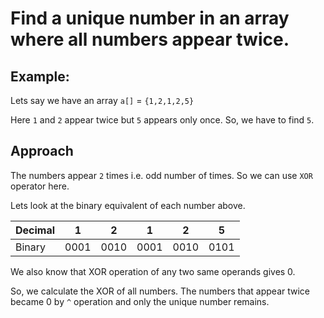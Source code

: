 # Find a unique number in an array where all numbers appear twice.

## Example:

Lets say we have an array `a[]` = `{1,2,1,2,5}`

Here `1` and `2` appear twice but `5` appears only once. So, we have to find `5`.

## Approach

The numbers appear `2` times i.e. odd number of times. So we can use `XOR` operator here.

Lets look at the binary equivalent of each number above.

|  Decimal  |  1  |  2  |  1  |  2  |  5  |
|------|-----|-----|-----|-----|-----|
| Binary| 0001| 0010| 0001| 0010| 0101|

We also know that XOR operation of any two same operands gives 0.

So, we calculate the XOR of all numbers. The numbers that appear twice became 0 by `^` operation and only the unique number remains.
